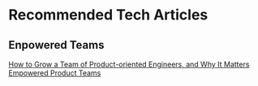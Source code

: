 # Recommended Tech Articles
## Enpowered Teams
[How to Grow a Team of Product-oriented Engineers, and Why It Matters](https://betterprogramming.pub/how-to-grow-a-team-of-product-oriented-engineers-and-why-it-matters-a680416e4fbb)  
[Empowered Product Teams](https://www.svpg.com/empowered-product-teams/?sfw=pass1668592994)  
